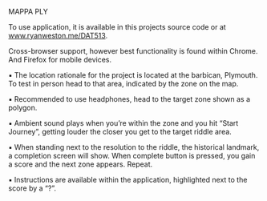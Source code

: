 MAPPA PLY

To use application, it is available in this projects source code or at www.ryanweston.me/DAT513.

Cross-browser support, however best functionality is found within Chrome. And Firefox for mobile devices.

▪ The location rationale for the project is located at the barbican, Plymouth. To test in person head to that area, indicated by the zone on the map.

▪ Recommended to use headphones, head to the target zone shown as a polygon.

▪ Ambient sound plays when you’re within the zone and you hit “Start Journey”, getting louder the closer you get to the target riddle area. 

▪ When standing next to the resolution to the riddle, the historical landmark, a completion screen will show. When complete button is pressed, you gain a score and the next zone appears. Repeat. 

▪ Instructions are available within the application, highlighted next to the score by a “?”.
